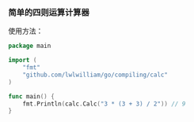 ### 简单的四则运算计算器

使用方法：

```go
package main

import (
	"fmt"
	"github.com/lwlwilliam/go/compiling/calc"
)

func main() {
    fmt.Println(calc.Calc("3 * (3 + 3) / 2")) // 9
}
```